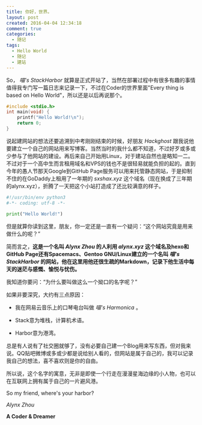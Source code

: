```yaml
---
title: 你好，世界。
layout: post
created: 2016-04-04 12:34:18
comment: true
categories:
  - 随记
tags:
  - Hello World
  - 随记
  - 建站
---
```

So， *喵's StackHarbor* 就算是正式开站了，当然在部署过程中有很多有趣的事情值得我专门写一篇日志来记录一下，不过在Coder的世界里面"Every thing is based on Hello World"，所以还是以后再说那个。   

<!--more-->

``` c
#include <stdio.h>
int main(void) {
    printf("Hello World!\n");
    return 0;
}
```

说起建网站的想法还要追溯到中考刚刚结束的时候，好朋友 *Hackghost* 跟我说他要建立一个自己的网站用来写博客。当然当时的我什么都不知道，不过好歹或多或少参与了他网站的建设。再后来自己开始用Linux，对于建站自然也是略知一二。不过对于一个高中生而言租用域名和VPS的钱也不是很轻易就能负担的起的。直到今年的愚人节那天Google到GitHub Page服务可以用来托管静态网站，于是抑制不住的在GoDaddy上租用了一年期的 *sxshax.xyz* 这个域名（现在换成了三年期的alynx.xyz），折腾了一天把这个小站打造成了还比较满意的样子。   

``` python
#!/usr/bin/env python3
#-*- coding: utf-8 -*-

print("Hello World!")
```

但是就算你读到这里，朋友，你一定还是一直有一个疑问：“这个网站究竟是用来做什么的呢？”   

简而言之，**这是一个名叫 *Alynx Zhou* 的人利用 *alynx.xyz* 这个域名及hexo和GitHub Page还有Spacemacs、Gentoo GNU/Linux建立的一个名叫 *喵's StackHarbor* 的网站，他在这里用他还很生疏的Markdown，记录下他生活中每天的迷茫与感慨、愉悦与忧伤。**   

我知道你要问：“为什么要叫做这么一个拗口的名字呢？”   

如果非要深究，大约有三点原因：  

-   我在网易云音乐上的口琴电台叫做 *喵's Harmonica* 。

-   Stack意为堆栈，计算机术语。

-   Harbor意为港湾。   

总是有人说有了社交圈就够了，没有必要自己建一个Blog用来写东西，但对我来说。QQ贴吧微博或多或少都是说给别人看的，但网站是属于自己的，我可以记录我自己的想法，喜不喜欢则是你的自由。   

所以说，这个名字的寓意，无非是即使一个行走在漫漫星海边缘的小人物，也可以在互联网上拥有属于自己的一片避风港。   

So my friend, where's your harbor?   

*Alynx Zhou*

**A Coder & Dreamer**
